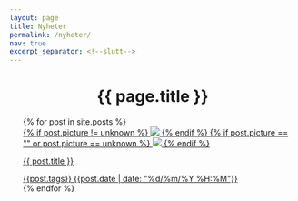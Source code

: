 ```yaml
---
layout: page
title: Nyheter
permalink: /nyheter/
nav: true
excerpt_separator: <!--slutt-->
---
```

<div class="news-content-container">
<h1 style="text-align:center;">{{ page.title }}</h1>
<ul class="news-container">
  {% for post in site.posts %}
    <a class="news-card" href="{{ post.url | relative_url }}" >
    <div class="content">
    {% if post.picture != unknown %}
      <img src="{{ post.picture | relative_url}}"/>
    {% endif %}
      {% if post.picture == "" or post.picture == unknown %}
        <img src="{{'/assets/get-academy.png' | relative_url }}" />
      {% endif %}
      <p class="news-title">{{ post.title }}</p>
      <div class="subinfo-container">
        <span class="news-tag"> <i class="fas fa-tags"></i> {{post.tags}}</span>
        <time>{{post.date | date: "%d/%m/%Y %H:%M"}}</time>
      </div>
    </div>
    </a>
  {% endfor %}
</ul>
</div>